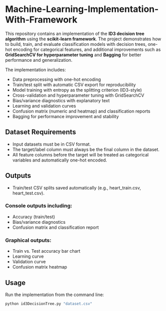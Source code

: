 # Machine-Learning-Implementation-With-Framework

This repository contains an implementation of the **ID3 decision tree algorithm** using the **scikit-learn framework**. The project demonstrates how to build, train, and evaluate classification models with decision trees, one-hot encoding for categorical features, and additional improvements such as **GridSearchCV for hyperparameter tuning** and **Bagging** for better performance and generalization.  

The implementation includes:  
- Data preprocessing with one-hot encoding  
- Train/test split with automatic CSV export for reproducibility  
- Model training with entropy as the splitting criterion (ID3-style)  
- Cross-validation and hyperparameter tuning with GridSearchCV  
- Bias/variance diagnostics with explanatory text  
- Learning and validation curves  
- Confusion matrix (numeric and heatmap) and classification reports  
- Bagging for performance improvement and stability  

## Dataset Requirements
- Input datasets must be in CSV format.
- The target/label column must always be the final column in the dataset.
- All feature columns before the target will be treated as categorical variables and automatically one-hot encoded.

## Outputs
- Train/test CSV splits saved automatically (e.g., heart_train.csv, heart_test.csv).

### Console outputs including:

* Accuracy (train/test)
* Bias/variance diagnostics
* Confusion matrix and classification report

### Graphical outputs:

* Train vs. Test accuracy bar chart
* Learning curve
* Validation curve
* Confusion matrix heatmap

## Usage

Run the implementation from the command line:

```bash
python id3DecisionTree.py "dataset.csv" 